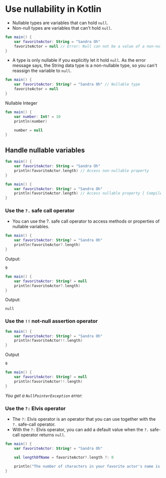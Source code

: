 # Use nullability in Kotlin

- Nullable types are variables that can hold `null`.
- Non-null types are variables that can't hold `null`.

```kt
fun main() {
    var favoriteActor: String = "Sandra Oh"
    favoriteActor = null // Error: Null can not be a value of a non-null type String
}
```

- A type is only nullable if you explicitly let it hold `null`. As the error message says, the String data type is a non-nullable type, so you can't reassign the variable to `null`.

```kt
fun main() {
    var favoriteActor: String? = "Sandra Oh" // Nullable type
    favoriteActor = null
}
```

Nullable Integer

```kt
fun main() {
    var number: Int? = 10
    println(number)

    number = null
}
```

## Handle nullable variables

```kt
fun main() {
    var favoriteActor: String = "Sandra Oh"
    println(favoriteActor.length) // Access non-nullable property
}
```

```kt
fun main() {
    var favoriteActor: String? = "Sandra Oh"
    println(favoriteActor.length) // Access nullable property [ Compile Error]
}
```

### Use the `?.` safe call operator

- You can use the ?. safe call operator to access methods or properties of nullable variables.

```kt
fun main() {
    var favoriteActor: String? = "Sandra Oh"
    println(favoriteActor?.length)
}
```

Output:

```
9
```

```kt
fun main() {
    var favoriteActor: String? = null
    println(favoriteActor?.length)
}
```

Output:

```
null
```

### Use the `!!` not-null assertion operator

```kt
fun main() {
    var favoriteActor: String? = "Sandra Oh"
    println(favoriteActor!!.length)
}
```

Output

```
9
```

```kt
fun main() {
    var favoriteActor: String? = null
    println(favoriteActor!!.length)
}
```

_You get a `NullPointerException` error:_

### Use the `?:` Elvis operator

- The `?:` Elvis operator is an operator that you can use together with the `?.` safe-call operator.
- With the `?:` Elvis operator, you can add a default value when the `?.` safe-call operator returns `null`.

```kt
fun main() {
    var favoriteActor: String? = "Sandra Oh"

    val lengthOfName = favoriteActor?.length ?: 0

    println("The number of characters in your favorite actor's name is $lengthOfName.")
}
```
